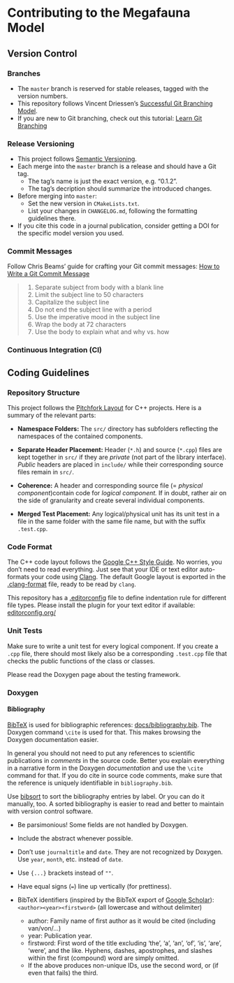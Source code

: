 Contributing to the Megafauna Model
===================================

Version Control
---------------

### Branches
- The `master` branch is reserved for stable releases, tagged with the version numbers.
- This repository follows Vincent Driessen’s [Successful Git Branching Model](https://nvie.com/posts/a-successful-git-branching-model/).
- If you are new to Git branching, check out this tutorial: [Learn Git Branching](https://learngitbranching.js.org/)

### Release Versioning
- This project follows [Semantic Versioning](https://semver.org/spec/v2.0.0.html).
- Each merge into the `master` branch is a release and should have a Git tag.
    + The tag’s name is just the exact version, e.g. “0.1.2”.
    + The tag’s decription should summarize the introduced changes.
- Before merging into `master`:
    + Set the new version in `CMakeLists.txt`.
    + List your changes in `CHANGELOG.md`, following the formatting guidelines there.
- If you cite this code in a journal publication, consider getting a DOI for the specific model version you used.

### Commit Messages
Follow Chris Beams’ guide for crafting your Git commit messages: [How to Write a Git Commit Message](https://chris.beams.io/posts/git-commit/)

> 1. Separate subject from body with a blank line
> 2. Limit the subject line to 50 characters
> 3. Capitalize the subject line
> 4. Do not end the subject line with a period
> 5. Use the imperative mood in the subject line
> 6. Wrap the body at 72 characters
> 7. Use the body to explain what and why vs. how

### Continuous Integration (CI)
<!--TODO-->

Coding Guidelines
-----------------

### Repository Structure
This project follows the [Pitchfork Layout](https://github.com/vector-of-bool/pitchfork) for C++ projects.
Here is a summary of the relevant parts:

- **Namespace Folders:** The `src/` directory has subfolders reflecting the namespaces of the contained components.

- **Separate Header Placement:** Header (`*.h`) and source (`*.cpp`) files are kept together in `src/` if they are _private_ (not part of the library interface). _Public_ headers are placed in `include/` while their corresponding source files remain in `src/`.

- **Coherence:** A header and corresponding source file (= _physical component_)contain code for _logical component._ If in doubt, rather air on the side of granularity and create several individual components.

- **Merged Test Placement:** Any logical/physical unit has its unit test in a file in the same folder with the same file name, but with the suffix `.test.cpp`.

### Code Format
The C++ code layout follows the [Google C++ Style Guide](https://google.github.io/styleguide/cppguide.html).
No worries, you don’t need to read everything.
Just see that your IDE or text editor auto-formats your code using [Clang](http://clang.llvm.org/).
The default Google layout is exported in the [.clang-format](.clang-format) file, ready to be read by `clang`.

This repository has a [.editorconfig](.editorconfig) file to define indentation rule for different file types.
Please install the plugin for your text editor if available: [editorconfig.org/](https://editorconfig.org/)

### Unit Tests
Make sure to write a unit test for every logical component.
If you create a `.cpp` file, there should most likely also be a corresponding `.test.cpp` file that checks the public functions of the class or classes.

Please read the Doxygen page about the testing framework.

### Doxygen

#### Bibliography
[BibTeX](www.bibtex.org) is used for bibliographic references: [docs/bibliography.bib](docs/bibliography.bib).
The Doxygen command `\cite` is used for that.
This makes browsing the Doxygen documentation easier.

In general you should not need to put any references to scientific publications in _comments_ in the source code.
Better you explain everything in a narrative form in the Doxygen _documentation_ and use the `\cite` command for that.
If you do cite in source code comments, make sure that the reference is uniquely identifiable in `bibliography.bib`.

Use [bibsort](http://ftp.math.utah.edu/pub/bibsort/) to sort the
bibliography entries by label.
Or you can do it manually, too.
A sorted bibliography is easier to read and better to maintain with
version control software.

- Be parsimonious! Some fields are not handled by Doxygen.
- Include the abstract whenever possible.
- Don’t use `journaltitle` and `date`. They are not recognized by Doxygen. Use `year`, `month`, etc. instead of `date`.
- Use `{...}` brackets instead of `""`.
- Have equal signs (`=`) line up vertically (for prettiness).

- BibTeX identifiers (inspired by the BibTeX export of [Google Scholar](https://scholar.google.com)):
`<author><year><firstword>` (all lowercase and without delimiter)
    + author: Family name of first author as it would be cited (including van/von/…)
    + year: Publication year.
    + firstword: First word of the title excluding ‘the’, ‘a’, ‘an’, ‘of’, ‘is’, ‘are’, ‘were’, and the like. Hyphens, dashes, apostrophes, and slashes within the first (compound) word are simply omitted.
    + If the above produces non-unique IDs, use the second word, or (if even that fails) the third.
